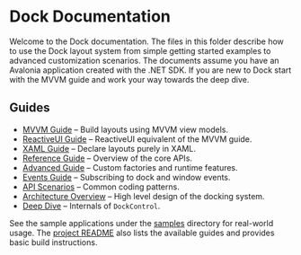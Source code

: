 # Dock Documentation

Welcome to the Dock documentation.  The files in this folder describe how to
use the Dock layout system from simple getting started examples to
advanced customization scenarios.  The documents assume you have an
Avalonia application created with the .NET SDK.  If you are new to Dock
start with the MVVM guide and work your way towards the deep dive.

## Guides

- [MVVM Guide](dock-mvvm.md) – Build layouts using MVVM view models.
- [ReactiveUI Guide](dock-reactiveui.md) – ReactiveUI equivalent of the MVVM guide.
- [XAML Guide](dock-xaml.md) – Declare layouts purely in XAML.
- [Reference Guide](dock-reference.md) – Overview of the core APIs.
- [Advanced Guide](dock-advanced.md) – Custom factories and runtime features.
- [Events Guide](dock-events.md) – Subscribing to dock and window events.
- [API Scenarios](dock-api-scenarios.md) – Common coding patterns.
- [Architecture Overview](dock-architecture.md) – High level design of the docking system.
- [Deep Dive](dock-deep-dive.md) – Internals of `DockControl`.

See the sample applications under the [samples](../samples/) directory for real-world usage.
The [project README](../README.md) also lists the available guides and provides
basic build instructions.

